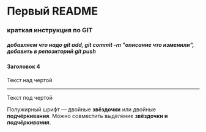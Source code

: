 #  Первый README

###  краткая инструкция по GIT

#####  __добавляем что надо__ git add, git commit -m "описание что изменили", добавить в репозиторий git push

#### Заголовок 4

Текст над чертой

---

Текст под чертой

Полужирный шрифт — двойные **звёздочки** или двойные __подчёркивания__.
Можно совместить выделение **звёздочки и _подчёркивания_**.